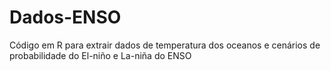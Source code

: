 # Dados-ENSO
Código em R para extrair dados de temperatura dos oceanos e cenários de probabilidade do El-niño e La-niña do ENSO
